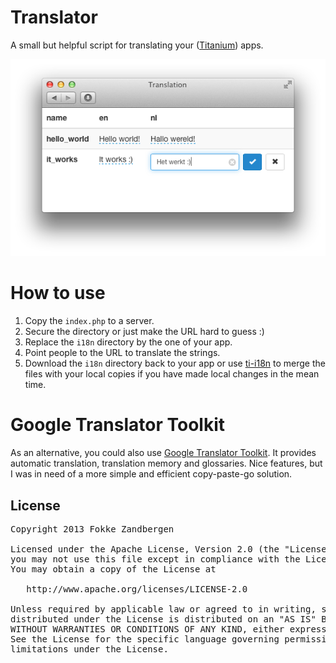 # Translator

A small but helpful script for translating your ([Titanium](http://docs.appcelerator.com/titanium/latest/#!/guide/Titanium_Command-Line_Interface_Reference)) apps.

![screenshot](https://github.com/fokkezb/translator/raw/master/screenshot.png)

# How to use

1. Copy the `index.php` to a server.
2. Secure the directory or just make the URL hard to guess :)
3. Replace the `i18n` directory by the one of your app.
4. Point people to the URL to translate the strings.
5. Download the `i18n` directory back to your app or use [ti-i18n](https://nodei.co/npm/ti-i18n/) to merge the files with your local copies if you have made local changes in the mean time.

# Google Translator Toolkit

As an alternative, you could also use [Google Translator Toolkit](http://translate.google.com/toolkit/). It provides automatic translation, translation memory and glossaries. Nice features, but I was in need of a more simple and efficient copy-paste-go solution.


## License

<pre>
Copyright 2013 Fokke Zandbergen

Licensed under the Apache License, Version 2.0 (the "License");
you may not use this file except in compliance with the License.
You may obtain a copy of the License at

   http://www.apache.org/licenses/LICENSE-2.0

Unless required by applicable law or agreed to in writing, software
distributed under the License is distributed on an "AS IS" BASIS,
WITHOUT WARRANTIES OR CONDITIONS OF ANY KIND, either express or implied.
See the License for the specific language governing permissions and
limitations under the License.
</pre>
